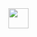 <img loading="lazy" src="https://cdn.jsdelivr.net/gh/devicons/devicon/icons/git/git-original.svg" width="40" height="40"/>
          
          
